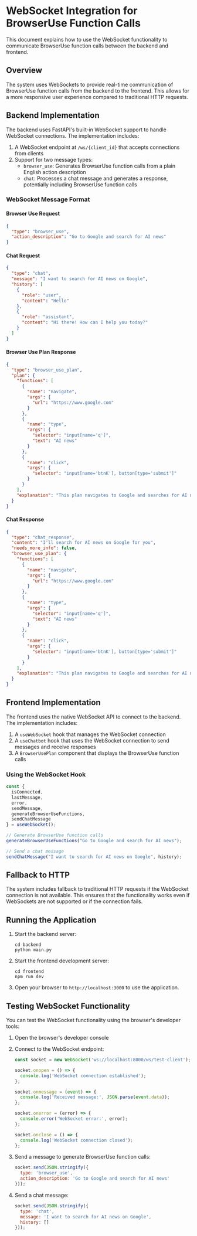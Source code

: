 # WebSocket Integration for BrowserUse Function Calls

This document explains how to use the WebSocket functionality to communicate BrowserUse function calls between the backend and frontend.

## Overview

The system uses WebSockets to provide real-time communication of BrowserUse function calls from the backend to the frontend. This allows for a more responsive user experience compared to traditional HTTP requests.

## Backend Implementation

The backend uses FastAPI's built-in WebSocket support to handle WebSocket connections. The implementation includes:

1. A WebSocket endpoint at `/ws/{client_id}` that accepts connections from clients
2. Support for two message types:
   - `browser_use`: Generates BrowserUse function calls from a plain English action description
   - `chat`: Processes a chat message and generates a response, potentially including BrowserUse function calls

### WebSocket Message Format

#### Browser Use Request
```json
{
  "type": "browser_use",
  "action_description": "Go to Google and search for AI news"
}
```

#### Chat Request
```json
{
  "type": "chat",
  "message": "I want to search for AI news on Google",
  "history": [
    {
      "role": "user",
      "content": "Hello"
    },
    {
      "role": "assistant",
      "content": "Hi there! How can I help you today?"
    }
  ]
}
```

#### Browser Use Plan Response
```json
{
  "type": "browser_use_plan",
  "plan": {
    "functions": [
      {
        "name": "navigate",
        "args": {
          "url": "https://www.google.com"
        }
      },
      {
        "name": "type",
        "args": {
          "selector": "input[name='q']",
          "text": "AI news"
        }
      },
      {
        "name": "click",
        "args": {
          "selector": "input[name='btnK'], button[type='submit']"
        }
      }
    ],
    "explanation": "This plan navigates to Google and searches for AI news"
  }
}
```

#### Chat Response
```json
{
  "type": "chat_response",
  "content": "I'll search for AI news on Google for you",
  "needs_more_info": false,
  "browser_use_plan": {
    "functions": [
      {
        "name": "navigate",
        "args": {
          "url": "https://www.google.com"
        }
      },
      {
        "name": "type",
        "args": {
          "selector": "input[name='q']",
          "text": "AI news"
        }
      },
      {
        "name": "click",
        "args": {
          "selector": "input[name='btnK'], button[type='submit']"
        }
      }
    ],
    "explanation": "This plan navigates to Google and searches for AI news"
  }
}
```

## Frontend Implementation

The frontend uses the native WebSocket API to connect to the backend. The implementation includes:

1. A `useWebSocket` hook that manages the WebSocket connection
2. A `useChatbot` hook that uses the WebSocket connection to send messages and receive responses
3. A `BrowserUsePlan` component that displays the BrowserUse function calls

### Using the WebSocket Hook

```typescript
const { 
  isConnected, 
  lastMessage, 
  error, 
  sendMessage, 
  generateBrowserUseFunctions, 
  sendChatMessage 
} = useWebSocket();

// Generate BrowserUse function calls
generateBrowserUseFunctions("Go to Google and search for AI news");

// Send a chat message
sendChatMessage("I want to search for AI news on Google", history);
```

## Fallback to HTTP

The system includes fallback to traditional HTTP requests if the WebSocket connection is not available. This ensures that the functionality works even if WebSockets are not supported or if the connection fails.

## Running the Application

1. Start the backend server:
   ```
   cd backend
   python main.py
   ```

2. Start the frontend development server:
   ```
   cd frontend
   npm run dev
   ```

3. Open your browser to `http://localhost:3000` to use the application.

## Testing WebSocket Functionality

You can test the WebSocket functionality using the browser's developer tools:

1. Open the browser's developer console
2. Connect to the WebSocket endpoint:
   ```javascript
   const socket = new WebSocket('ws://localhost:8000/ws/test-client');
   
   socket.onopen = () => {
     console.log('WebSocket connection established');
   };
   
   socket.onmessage = (event) => {
     console.log('Received message:', JSON.parse(event.data));
   };
   
   socket.onerror = (error) => {
     console.error('WebSocket error:', error);
   };
   
   socket.onclose = () => {
     console.log('WebSocket connection closed');
   };
   ```

3. Send a message to generate BrowserUse function calls:
   ```javascript
   socket.send(JSON.stringify({
     type: 'browser_use',
     action_description: 'Go to Google and search for AI news'
   }));
   ```

4. Send a chat message:
   ```javascript
   socket.send(JSON.stringify({
     type: 'chat',
     message: 'I want to search for AI news on Google',
     history: []
   }));
   ``` 